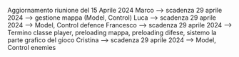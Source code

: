 Aggiornamento riunione del 15 Aprile 2024
Marco --> scadenza 29 aprile 2024 --> gestione mappa (Model, Control)
Luca --> scadenza 29 aprile 2024 --> Model, Control defence
Francesco --> scadenza 29 aprile 2024 --> Termino classe player, preloading mappa, preloading difese, sistemo la parte grafico del gioco
Cristina --> scadenza 29 aprile 2024 --> Model, Control enemies
